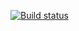 [![Build status](https://ci.appveyor.com/api/projects/status/nui5235tfamt8o7w/branch/master?svg=true)](https://ci.appveyor.com/project/zhukovvlad/containers-3rd-task/branch/master)